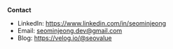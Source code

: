 
**Contact** <br/>
* LinkedIn: https://www.linkedin.com/in/seominjeong 
* Email: seominjeong.dev@gmail.com    
* Blog: https://velog.io/@seovalue
